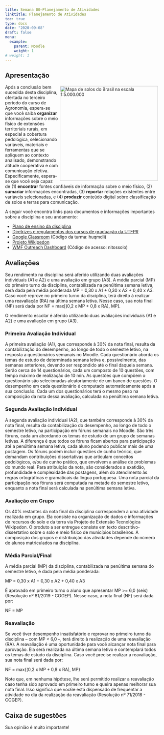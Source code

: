 ```yaml
---
title: Semana 00—Planejamento de Atividades
linktitle: Planejamento de Atividades
toc: true
type: docs
date: "2020-09-08"
draft: false
menu:
  example:
    parent: Moodle
    weight: 1
# weight: 1
---
```


## Apresentação

<img src="https://moodle.utfpr.edu.br/draftfile.php/440178/user/draft/331714569/mapa-pedologico-brasil.jpeg" alt="Mapa de solos do Brasil na escala 1:5.000.000" style="display: block; float: right; margin: 5px;" width="320" height="308"/>

Após a conclusão bem sucedida desta disciplina, ofertada no terceiro período do curso de Agronomia, espera-se que você saiba __organizar__ informações sobre o meio físico de extensões territoriais rurais, em especial a cobertura pedológica, selecionando variáveis, materiais e ferramentas que se apliquem ao contexto analisado, demonstrando atitude cooperativa e com comunicação efetiva. Especificamente, espera-se que você seja capaz de (1) __encontrar__ fontes confiáveis de informação sobre o meio físico, (2) __sumariar__ informações encontradas, (3) __reportar__ relações existentes entre variáveis selecionadas, e (4) __produzir__ conteúdo digital sobre classificação de solos e terras para comunicação.

A seguir você encontra links para documentos e informações importantes sobre a disciplina e seu andamento:

* [Plano de ensino da disciplina](https://utfws.utfpr.edu.br/acad00/sistema/mpPlanoEnsinoInformativo.pcPrintInfoPlaEns?p_Disccodnr=280&p_Plaenscodnr=12177&p_Unidcodnr=13)
* [Diretrizes e regulamentos dos cursos de graduação da UTFPR](http://portal.utfpr.edu.br/documentos/graduacao-e-educacao-profissional/prograd/diretrizes-e-regulamentos)
* [Google Classroom](https://classroom.google.com) (Código da turma: huqmdli)
* [Projeto Wikipedon](https://pt.wikiversity.org/wiki/Wikipedon)
* [WMF Outreach Dashboard](https://outreachdashboard.wmflabs.org/courses/Universidade_Tecnol%C3%B3gica_Federal_do_Paran%C3%A1/Wikipedon_2020-02_(2020)) (Código de acesso: nitossolo)

## Avaliações

<!-- Descrição -->

Seu rendimento na disciplina será aferido utilizando duas avaliações individuais (A1 e A2) e uma avaliação em grupo (A3). A média parcial (MP) do primeiro turno da disciplina, contabilizada na penúltima semana letiva, será dada pela média ponderada MP = 0,30 x A1 + 0,30 x A2 + 0,40 x A3. Caso você reprove no primeiro turno da disciplina, terá direito à realizar uma reavaliação (RA) na última semana letiva. Nesse caso, sua nota final (NF) será dada por NF = max[(0,2 x MP + 0,8 x RA), MP].

<!-- Conteúdo da página -->

O rendimento escolar é aferido utilizando duas avaliações individuais (A1 e A2) e uma avaliação em grupo (A3).

### Primeira Avaliação Individual

A primeira avaliação (A1), que corresponde à 30% da nota final, resulta da contabilização do desempenho, ao longo de todo o semestre letivo, na resposta a questionários semanais no Moodle. Cada questionário aborda os temas de estudo de determinada semana letiva e, possivelmente, das semanas anteriores, devendo ser respondido até o final daquela semana. Serão cerca de 14 questionários, cada um composto de 10 questões, com tempo máximo de realização de 10 min. As questões que compõem o questionário são selecionadas aleatoriamente de um banco de questões. O desempenho em cada questionário é computado automaticamente após a sua conclusão. Cada um dos questionários terá o mesmo peso na composição da nota dessa avaliação, calculada na penúltima semana letiva.

### Segunda Avaliação Individual

A segunda avaliação individual (A2), que também corresponde à 30% da nota final, resulta da contabilização do desempenho, ao longo de todo o semestre letivo, na participação em fóruns semanais no Moodle. São três fóruns, cada um abordando os temas de estudo de um grupo de semanas letivas. A diferença é que todos os fóruns ficam abertos para participação até a penúltima semana letiva, cada aluno podendo publicar mais de uma postagem. Os fóruns podem incluir questões de cunho teórico, que demandam contribuições dissertativas que articulam conceitos pedológicos, e/ou de cunho prático, que envolvem a análise de problemas do mundo real. Para atribuição da nota, são considerados a exatidão, profundidade e complexidade das postagens, além do atendimento às regras ortográficas e gramaticais da língua portuguesa. Uma nota parcial da participação nos fóruns será computada na metade do semestre letivo, enquanto a nota final será calculada na penúltima semana letiva.

### Avaliação em Grupo

Os 40% restantes da nota final da disciplina correspondem a uma atividade realizada em grupo. Ela consiste na organização de dados e informações de recursos do solo e da terra via Projeto de Extensão Tecnológica Wikipedon. O produto a ser entregue consiste em texto descritivo-dissertativo sobre o solo e meio físico de municípios brasileiros. A composição dos grupos e distribuição das atividades depende do número de alunos matriculados na disciplina.

### Média Parcial/Final

A média parcial (MP) da disciplina, contabilizada na penúltima semana do semestre letivo, é dada pela média ponderada:

MP = 0,30 x A1 + 0,30 x A2 + 0,40 x A3

É aprovado em primeiro turno o aluno que apresentar MP >= 6,0 (seis) (Resolução nº 81/2019 - COGEP). Nesse caso, a nota final (NF) será dada por:

NF = MP

### Reavaliação

Se você tiver desempenho insatisfatório e reprovar no primeiro turno da disciplina – com MP < 6,0 –, terá direito à realização de uma reavaliação (RA). A reavaliação é uma oportunidade para você alcançar nota final para aprovação. Ela será realizada na última semana letivo e contemplará todos os temas de estudo da disciplina. Caso você precise realizar a reavaliação, sua nota final será dada por:

NF = max{(0,2 x MP + 0,8 x RA), MP}

Note que, em nenhuma hipótese, lhe será permitido realizar a reavaliação caso tenha sido aprovado em primeiro turno e queira apenas melhorar sua nota final. Isso significa que voc6e está dispensado de frequentar a atividade no dia da realização da reavaliação (Resolução nº 71/2018 - COGEP).

## Caixa de sugestões

<!-- Descrição -->

Sua opinião é muito importante!
